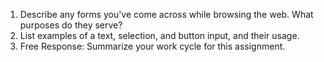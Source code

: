 1. Describe any forms you've come across while browsing the web. What purposes do they serve?
2. List examples of a text, selection, and button input, and their usage.
3. Free Response: Summarize your work cycle for this assignment.
